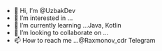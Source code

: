 - 👋 Hi, I’m @UzbakDev
- 👀 I’m interested in ...
- 🌱 I’m currently learning ...Java, Kotlin
- 💞️ I’m looking to collaborate on ...
- 📫 How to reach me ...@Raxmonov_cdr Telegram

<!---
UzbakDev/UzbakDev is a ✨ special ✨ repository because its `README.md` (this file) appears on your GitHub profile.
You can click the Preview link to take a look at your changes.
--->
